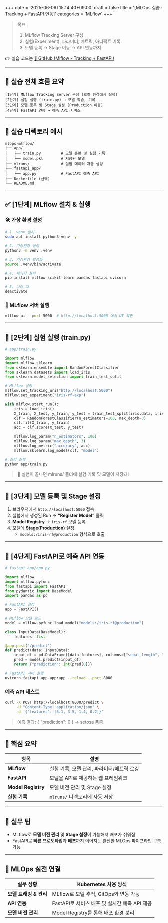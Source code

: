 +++
date = '2025-06-06T15:14:40+09:00'
draft = false
title = '[MLOps 실습 : Tracking + FastAPI 연동]'
categories = 'MLflow'
+++

> 목표
> 
> 1. MLflow Tracking Server 구성
> 2. 실험(Experiment), 파라미터, 메트릭, 아티팩트 기록
> 3. 모델 등록 → Stage 이동 → API 연동까지

👉 실습 코드는 [🔗 GitHub (Mlflow - Tracking + FastAPI)](https://github.com/keonhoban/mlops-infra-labs/tree/main/mlflow)

---

## 🧭 실습 전체 흐름 요약

```
[1단계] MLflow Tracking Server 구성 (로컬 환경에서 실행)
[2단계] 실험 실행 (train.py) → 모델 학습, 기록
[3단계] 모델 등록 및 Stage 설정 (Production 이동)
[4단계] FastAPI 연동 → 예측 API 서비스
```

---

## 🧩 실습 디렉토리 예시

```
mlops-mlflow/
├── app/
│   ├── train.py         # 모델 훈련 및 실험 기록
│   └── model.pkl        # 저장된 모델
├── mlruns/              # 실험 데이터 자동 생성
├── fastapi_app/
│   └── app.py           # FastAPI 예측 API
├── Dockerfile (선택)
└── README.md
```

---

## ✅ [1단계] MLflow 설치 & 실행

### 🛠️ 가상 환경 설정

```bash
# 1. venv 설치
sudo apt install python3-venv -y

# 2. 가상환경 생성
python3 -m venv .venv

# 3. 가상환경 활성화
source .venv/bin/activate

# 4. 패키지 설치
pip install mlflow scikit-learn pandas fastapi uvicorn

# 5. 나갈 때
deactivate
```

### 🔧 MLflow 서버 실행

```bash
mlflow ui --port 5000  # http://localhost:5000 에서 UI 확인
```

---

## 🧪 [2단계] 실험 실행 (train.py)

```python
# app/train.py

import mlflow
import mlflow.sklearn
from sklearn.ensemble import RandomForestClassifier
from sklearn.datasets import load_iris
from sklearn.model_selection import train_test_split

# MLflow 설정
mlflow.set_tracking_uri("http://localhost:5000")
mlflow.set_experiment("iris-rf-exp")

with mlflow.start_run():
    iris = load_iris()
    X_train, X_test, y_train, y_test = train_test_split(iris.data, iris.target, test_size=0.2)
    clf = RandomForestClassifier(n_estimators=100, max_depth=3)
    clf.fit(X_train, y_train)
    acc = clf.score(X_test, y_test)

    mlflow.log_param("n_estimators", 100)
    mlflow.log_param("max_depth", 3)
    mlflow.log_metric("accuracy", acc)
    mlflow.sklearn.log_model(clf, "model")
```

```bash
# 실험 실행
python app/train.py
```

> 📌 실험이 끝나면 mlruns/ 폴더에 실험 기록 및 모델이 저장돼!
> 

---

## 🧱 [3단계] 모델 등록 및 Stage 설정

1. 브라우저에서 `http://localhost:5000` 접속
2. 실험에서 생성된 Run → **“Register Model”** 클릭
3. **Model Registry** → `iris-rf` 모델 등록
4. 모델에 **Stage(Production)** 설정
    - `models:/iris-rf@production` 형식으로 호출

---

## 🚀 [4단계] FastAPI로 예측 API 연동

```python
# fastapi_app/app.py

import mlflow
import mlflow.pyfunc
from fastapi import FastAPI
from pydantic import BaseModel
import pandas as pd

# FastAPI 설정
app = FastAPI()

# MLflow 모델 로드
model = mlflow.pyfunc.load_model("models:/iris-rf@production")

class InputData(BaseModel):
    features: list

@app.post("/predict")
def predict(data: InputData):
    input_df = pd.DataFrame([data.features], columns=["sepal_length", "sepal_width", "petal_length", "petal_width"])
    pred = model.predict(input_df)
    return {"prediction": int(pred[0])}
```

```bash
# FastAPI 서버 실행
uvicorn fastapi_app.app:app --reload --port 8000
```

### 예측 API 테스트

```bash
curl -X POST http://localhost:8000/predict \
     -H "Content-Type: application/json" \
     -d '{"features": [5.1, 3.5, 1.4, 0.2]}'
```

> 예측 결과: { "prediction": 0 } → setosa 품종
> 

---

## 🎯 핵심 요약

| 항목 | 설명 |
| --- | --- |
| **MLflow** | 실험 기록, 모델 관리, 파라미터/메트릭 로깅 |
| **FastAPI** | 모델을 API로 제공하는 웹 프레임워크 |
| **Model Registry** | 모델 버전 관리 및 Stage 설정 |
| **실험 기록** | `mlruns/` 디렉토리에 자동 저장 |

---

## 🧩 실무 팁

- MLflow로 **모델 버전 관리** 및 **Stage 설정**이 가능해져 배포가 쉬워짐
- FastAPI로 **빠른 프로토타입**과 **배포**까지 이어지는 완전한 MLOps 파이프라인 구축 가능

---

## 🔧 MLOps 실전 연결

| 실무 상황 | Kubernetes 사용 방식 |
| --- | --- |
| **모델 트래킹 & 관리** | MLflow로 모델 추적, GitOps와 연동 가능 |
| **API 연동** | FastAPI로 서비스 배포 및 실시간 예측 API 제공 |
| **모델 버전 관리** | Model Registry를 통해 배포 환경 분리 |
